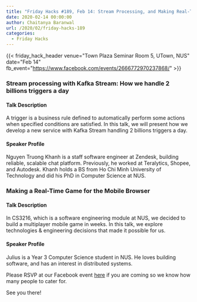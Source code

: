 ```yaml
---
title: "Friday Hacks #189, Feb 14: Stream Processing, and Making Real-Time Games"
date: 2020-02-14 00:00:00
author: Chaitanya Baranwal
url: /2020/02/friday-hacks-189
categories:
  - Friday Hacks
---
```


{{< friday_hack_header
    venue="Town Plaza Seminar Room 5, UTown, NUS"
    date="Feb 14"
    fb_event="https://www.facebook.com/events/2666772970237868/" >}}

### Stream processing with Kafka Stream: How we handle 2 billions triggers a day

#### Talk Description

A trigger is a business rule defined to automatically perform some actions when specified conditions are satisfied. In this talk, we will present how we develop a new service with Kafka Stream handling 2 billions triggers a day.

#### Speaker Profile

Nguyen Truong Khanh is a staff software engineer at Zendesk, building reliable, scalable chat platform. Previously, he worked at Teralytics, Shopee, and Autodesk. Khanh holds a BS from Ho Chi Minh University of Technology and did his PhD in Computer Science at NUS.

### Making a Real-Time Game for the Mobile Browser

#### Talk Description

In CS3216, which is a software engineering module at NUS, we decided to build a multiplayer mobile game in weeks. In this talk, we explore technologies & engineering decisions that made it possible for us.

#### Speaker Profile

Julius is a Year 3 Computer Science student in NUS. He loves building software, and has an interest in distributed systems.

Please RSVP at our Facebook event [here](https://www.facebook.com/events/2666772970237868/) if you are coming so we know how many people to cater for.

See you there!
